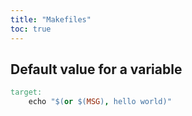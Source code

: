 ```yaml
---
title: "Makefiles"
toc: true
---
```


## Default value for a variable

```makefile
target:
	echo "$(or $(MSG), hello world)"
```
